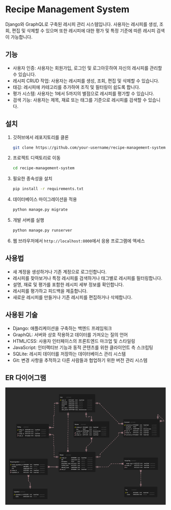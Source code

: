 # Recipe Management System

Django와 GraphQL로 구축된 레시피 관리 시스템입니다. 사용자는 레시피를 생성, 조회, 편집 및 삭제할 수 있으며 또한 레시피에 대한 평가 및 특정 기준에 따른 레시피 검색이 가능합니다.

## 기능

- 사용자 인증: 사용자는 회원가입, 로그인 및 로그아웃하여 자신의 레시피를 관리할 수 있습니다.
- 레시피 CRUD 작업: 사용자는 레시피를 생성, 조회, 편집 및 삭제할 수 있습니다.
- 태깅: 레시피에 카테고리를 추가하여 조직 및 필터링이 쉽도록 합니다.
- 평가 시스템: 사용자는 1에서 5까지의 별점으로 레시피를 평가할 수 있습니다.
- 검색 기능: 사용자는 제목, 재료 또는 태그를 기준으로 레시피를 검색할 수 있습니다.

## 설치

1. 깃허브에서 레포지토리를 클론

   ```bash
   git clone https://github.com/your-username/recipe-management-system.git
   ```

2. 프로젝트 디렉토리로 이동

   ```bash
   cd recipe-management-system
   ```

3. 필요한 종속성을 설치

   ```bash
   pip install -r requirements.txt
   ```

4. 데이터베이스 마이그레이션을 적용

   ```bash
   python manage.py migrate
   ```

5. 개발 서버를 실행

   ```bash
   python manage.py runserver
   ```

6. 웹 브라우저에서 `http://localhost:8000`에서 응용 프로그램에 액세스

## 사용법

- 새 계정을 생성하거나 기존 계정으로 로그인합니다.
- 레시피를 찾아보거나 특정 레시피를 검색하거나 태그별로 레시피를 필터링합니다.
- 설명, 재료 및 평가를 포함한 레시피 세부 정보를 확인합니다.
- 레시피를 평가하고 피드백을 제출합니다.
- 새로운 레시피를 만들거나 기존 레시피를 편집하거나 삭제합니다.

## 사용된 기술

- Django: 애플리케이션을 구축하는 백엔드 프레임워크
- GraphQL: 서버와 상호 작용하고 데이터를 가져오는 질의 언어
- HTML/CSS: 사용자 인터페이스의 프론트엔드 마크업 및 스타일링
- JavaScript: 인터랙티브 기능과 동적 콘텐츠를 위한 클라이언트 측 스크립팅
- SQLite: 레시피 데이터를 저장하는 데이터베이스 관리 시스템
- Git: 변경 사항을 추적하고 다른 사람들과 협업하기 위한 버전 관리 시스템

## ER 다이어그램
<img src="document/er_diagram.png" alt="ER 다이어그램" width="700" height="auto">


